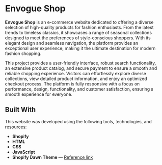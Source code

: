 # Envogue Shop

**Envogue Shop** is an e-commerce website dedicated to offering a diverse selection of high-quality products for fashion enthusiasts. From the latest trends to timeless classics, it showcases a range of seasonal collections designed to meet the preferences of style-conscious shoppers. With its elegant design and seamless navigation, the platform provides an exceptional user experience, making it the ultimate destination for modern fashion shopping.

This project provides a user-friendly interface, robust search functionality, an extensive product catalog, and secure payment to ensure a smooth and reliable shopping experience. Visitors can effortlessly explore diverse collections, view detailed product information, and enjoy an optimized checkout process. The platform is fully responsive with a focus on performance, design, functionality, and customer satisfaction, ensuring a smooth experience for everyone.

## Built With

This website was developed using the following tools, technologies, and resources:
- **Shopify**
- **HTML**
- **CSS**
- **JavaScript**
- **Shopify Dawn Theme** — [Reference link](https://themes.shopify.com/themes/dawn/styles/default)
